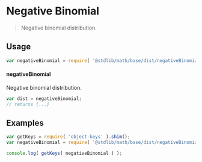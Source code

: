 # Negative Binomial

> Negative binomial distribution.

<section class="usage">

## Usage

```javascript
var negativeBinomial = require( '@stdlib/math/base/dist/negativeBinomial' );
```

#### negativeBinomial

Negative binomial distribution.

```javascript
var dist = negativeBinomial;
// returns {...}
```

</section>

<!-- /.usage -->

<section class="examples">

## Examples

<!-- TODO: better examples -->

```javascript
var getKeys = require( 'object-keys' ).shim();
var negativeBinomial = require( '@stdlib/math/base/dist/negativeBinomial' );

console.log( getKeys( negativeBinomial ) );
```

</section>

<!-- /.examples -->

<section class="links">

</section>

<!-- /.links -->
